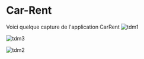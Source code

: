 # Car-Rent

Voici quelque capture de l'application CarRent 
![tdm1](https://user-images.githubusercontent.com/77978295/222411238-c25277be-9b25-4e17-b115-38bb12e469af.jpg)

![tdm3](https://user-images.githubusercontent.com/77978295/222418379-49b86eab-288f-4eb9-bb2e-242602004417.png)

![tdm2](https://user-images.githubusercontent.com/77978295/222418423-0dbd56bc-e269-4063-9fea-3d95fb8165cf.jpg)
